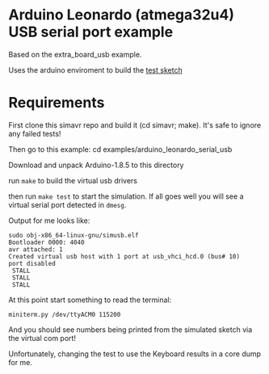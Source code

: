 # Arduino Leonardo (atmega32u4) USB serial port example

Based on the extra_board_usb example.

Uses the arduino enviroment to build the [test sketch](test/test.ino)

# Requirements

First clone this simavr repo and build it (cd simavr; make). It's safe to ignore any failed tests!

Then go to this example: cd examples/arduino_leonardo_serial_usb

Download and unpack Arduino-1.8.5 to this directory

run `make` to build the virtual usb drivers

then run `make test` to start the simulation. If all goes well you will see a virtual serial port detected in `dmesg`.

Output for me looks like:

    sudo obj-x86_64-linux-gnu/simusb.elf
    Bootloader 0000: 4040
    avr attached: 1
    Created virtual usb host with 1 port at usb_vhci_hcd.0 (bus# 10)
    port disabled
     STALL
     STALL
     STALL

At this point start something to read the terminal:

    miniterm.py /dev/ttyACM0 115200       

And you should see numbers being printed from the simulated sketch via the virtual com port!

Unfortunately, changing the test to use the Keyboard results in a core dump for
me.

